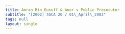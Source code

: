 ```yaml
---
title: Amran Bin Eusuff & Anor v Public Prosecutor
subtitle: "[2002] SGCA 20 / 01\_April\_2002"
tags: null
layout: single
---
```


